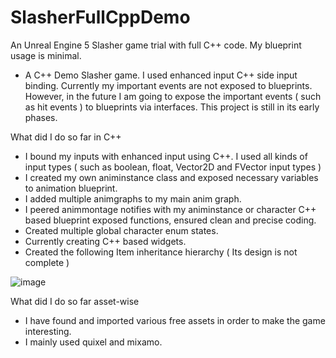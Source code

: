 # SlasherFullCppDemo
An Unreal Engine 5 Slasher game trial with full C++ code. My blueprint usage is minimal.


- A C++ Demo Slasher game. I used enhanced input C++ side input binding. Currently my important events are not exposed to blueprints. However, in the future I am going to expose the important events ( such as hit events ) to blueprints via interfaces. This project is still in its early phases.

What did I do so far in C++ 
- I bound my inputs with enhanced input using C++. I used all kinds of input types ( such as boolean, float, Vector2D and FVector input types )
- I created my own animinstance class and exposed necessary variables to animation blueprint.
- I added multiple animgraphs to my main anim graph.
- I peered animmontage notifies with my animinstance or character C++ based blueprint exposed functions, ensured clean and precise coding.
- Created multiple global character enum states.
- Currently creating C++ based widgets.
- Created the following Item inheritance hierarchy ( Its design is not complete )

![image](https://github.com/KaanSamet/SlasherFullCppDemo/assets/94367236/0d7a07f4-6be9-49e1-adae-1ea5da984418)

What did I do so far asset-wise

- I have found and imported various free assets in order to make the game interesting.
- I mainly used quixel and mixamo.
